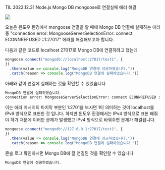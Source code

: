 TIL 2022.12.31 Node.js Mongo DB mongoose로 연결실패 에러 해결


![](https://i.imgur.com/VdzqVfA.png)

오늘은 윈도우 환경에서 mongoose 연결을 할 때에 Mongo DB 연결에 실패하는 에러 중
"connection error: MongooseServerSelectionError: connect ECONNREFUSED ::1:27017"
에러를 해결해보고자 합니다.


다음과 같은 코드로 localhost 27017로 Mongo DB에 연결하려고 했는데

```js
mongoose.connect("mongodb://localhost:27017/test1", {
})
  .then(value => console.log("MongoDB 연결에 성공하였습니다."))
  .catch(reason => console.log("MongoDB 연결에 실패하였습니다."))
```

아래와 같이 연결에 실패하는 것을 확인할 수 있었습니다

```md
MongoDB 연결에 실패하였습니다.
connection error: MongooseServerSelectionError: connect ECONNREFUSED ::1:27017
```

이는 에러 메시지의 마지막 부분인 1:2701을 보시면
1이 의미하는 것이 localhost를 IPv6 방식으로 표현한 것 입니다.
하지만 윈도우 환경에서는 IPv4 방식으로 표현 해줘야 하기 때문에 
이러한 문제가 발생했고 IPv4 방식으로 바꿔주면 문제가 해결됩니다.

```js
mongoose.connect("mongodb://127.0.0.1:27017/test1", {
})
  .then(value => console.log("MongoDB 연결에 성공하였습니다."))
  .catch(reason => console.log("MongoDB 연결에 실패하였습니다."))
```


콘솔 로그 확인하시면 Mongo DB에 잘 연결된 것을 확인할 수 있습니다

```md
MongoDB 연결에 성공하였습니다.
```

